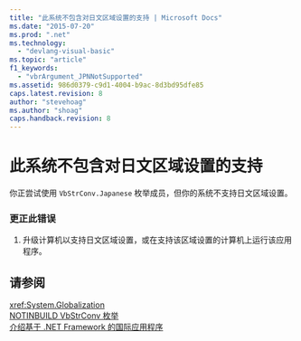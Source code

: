 ```yaml
---
title: "此系统不包含对日文区域设置的支持 | Microsoft Docs"
ms.date: "2015-07-20"
ms.prod: ".net"
ms.technology: 
  - "devlang-visual-basic"
ms.topic: "article"
f1_keywords: 
  - "vbrArgument_JPNNotSupported"
ms.assetid: 986d0379-c9d1-4004-b9ac-8d3bd95dfe85
caps.latest.revision: 8
author: "stevehoag"
ms.author: "shoag"
caps.handback.revision: 8
---
```

# 此系统不包含对日文区域设置的支持
你正尝试使用 `VbStrConv.Japanese` 枚举成员，但你的系统不支持日文区域设置。  
  
### 更正此错误  
  
1.  升级计算机以支持日文区域设置，或在支持该区域设置的计算机上运行该应用程序。  
  
## 请参阅  
 <xref:System.Globalization>   
 [NOTINBUILD VbStrConv 枚举](http://msdn.microsoft.com/zh-cn/59f83dd9-6361-47df-a836-02ba9d4cb936)   
 [介绍基于 .NET Framework 的国际应用程序](/visual-studio/ide/introduction-to-international-applications-based-on-the-dotnet-framework)